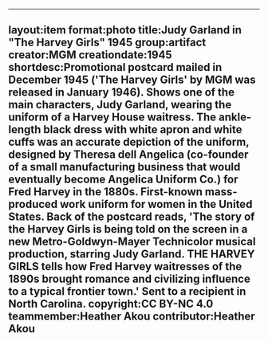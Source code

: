 ---
layout:item
 format:photo
 title:Judy Garland in "The Harvey Girls" 1945
 group:artifact
 creator:MGM
 creationdate:1945
 shortdesc:Promotional postcard mailed in December 1945 ('The Harvey Girls' by MGM was released in January 1946).  Shows one of the main characters, Judy Garland, wearing the uniform of a Harvey House waitress.  The ankle-length black dress with white apron and white cuffs was an accurate depiction of the uniform, designed by Theresa dell Angelica (co-founder of a small manufacturing business that would eventually become Angelica Uniform Co.) for Fred Harvey in the 1880s.  First-known mass-produced work uniform for women in the United States.  Back of the postcard reads, 'The story of the Harvey Girls is being told on the screen in a new Metro-Goldwyn-Mayer Technicolor musical production, starring Judy Garland.  THE HARVEY GIRLS tells how Fred Harvey waitresses of the 1890s brought romance and civilizing influence to a typical frontier town.'  Sent to a recipient in North Carolina.
 copyright:CC BY-NC 4.0
 teammember:Heather Akou
 contributor:Heather Akou
---